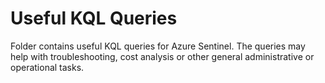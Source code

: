 # Useful KQL Queries

Folder contains useful KQL queries for Azure Sentinel. The queries may help with troubleshooting, cost analysis or other general administrative or operational tasks.